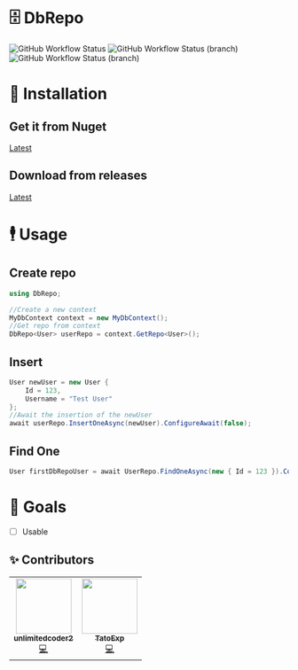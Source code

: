 # 🗄️ DbRepo
![GitHub Workflow Status](https://img.shields.io/github/workflow/status/EpicTestingTempOrganizationForStuff/dbrepo/.NET%20Core?style=for-the-badge) ![GitHub Workflow Status (branch)](https://img.shields.io/github/workflow/status/EpicTestingTempOrganizationForStuff/dbrepo/.NET%20Core/release?label=Release%20Build&style=for-the-badge) ![GitHub Workflow Status (branch)](https://img.shields.io/github/workflow/status/EpicTestingTempOrganizationForStuff/dbrepo/publish%20to%20nuget/release?color=004880&label=Nuget%20Publish&style=for-the-badge)
# 👷 Installation
## Get it from Nuget
[Latest](https://nuget.org)
## Download from releases
[Latest](https://github.com/unlimitedcoder2/dbrepo/releases)

# 🕴️ Usage
## Create repo
```cs
using DbRepo;

//Create a new context
MyDbContext context = new MyDbContext();
//Get repo from context
DbRepo<User> userRepo = context.GetRepo<User>();
```

## Insert
```cs
User newUser = new User {
    Id = 123,
    Username = "Test User"
};
//Await the insertion of the newUser
await userRepo.InsertOneAsync(newUser).ConfigureAwait(false);
```

## Find One
```cs
User firstDbRepoUser = await UserRepo.FindOneAsync(new { Id = 123 }).ConfigureAwait(false);
```

# 🥅 Goals
* [ ] Usable

## ✨ Contributors

<table>
  <tr>
    <td align="center"><a href="https://ahowe.dev/"><img src="https://avatars2.githubusercontent.com/u/16884313?v=4" width="100px;" alt=""/><br /><sub><b>unlimitedcoder2</b></sub></a><br /><a href="https://github.com/unlimitedcoder2/dbrepo/commits?author=unlimitedcoder2" title="Code">💻</a></td>
    <td align="center"><a href="https://mwareing.xyz/"><img src="https://avatars1.githubusercontent.com/u/29664925?s=460&v=4" width="100px;" alt=""/><br /><sub><b>TatoExp</b></sub></a><br /><a href="https://github.com/unlimitedcoder2/dbrepo/commits?author=TatoExp" title="Code">💻</a></td>
  </tr>
</table>
